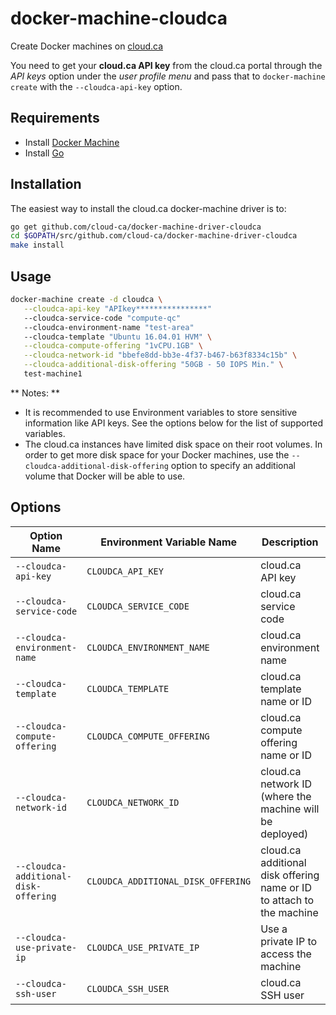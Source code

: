 # docker-machine-cloudca
Create Docker machines on [cloud.ca](https://cloud.ca)

You need to get your **cloud.ca API key** from the cloud.ca portal through the _API keys_ option under the _user profile menu_ and pass that to `docker-machine create` with the `--cloudca-api-key` option.

## Requirements

* Install [Docker Machine](https://docs.docker.com/machine/install-machine/)
* Install [Go](https://golang.org/doc/install)


## Installation
The easiest way to install the cloud.ca docker-machine driver is to:

```bash
go get github.com/cloud-ca/docker-machine-driver-cloudca
cd $GOPATH/src/github.com/cloud-ca/docker-machine-driver-cloudca
make install
```

## Usage

```bash
docker-machine create -d cloudca \
   --cloudca-api-key "APIkey****************"
   --cloudca-service-code "compute-qc"
   --cloudca-environment-name "test-area"
   --cloudca-template "Ubuntu 16.04.01 HVM" \
   --cloudca-compute-offering "1vCPU.1GB" \
   --cloudca-network-id "bbefe8dd-bb3e-4f37-b467-b63f8334c15b" \
   --cloudca-additional-disk-offering "50GB - 50 IOPS Min." \
   test-machine1
```
** Notes: **
* It is recommended to use Environment variables to store sensitive information like API keys. See the options below for the list of supported variables.
* The cloud.ca instances have limited disk space on their root volumes. In order to get more disk space for your Docker machines, use the `--cloudca-additional-disk-offering` option to specify an additional volume that Docker will be able to use.

## Options

|Option Name|Environment Variable Name|Description|Default Value|required|
|---|---|---|---|---|
|``--cloudca-api-key``         |``CLOUDCA_API_KEY``         |cloud.ca API key  |none      |yes|
|``--cloudca-service-code``    |``CLOUDCA_SERVICE_CODE``    |cloud.ca service code   |none      |yes|
|``--cloudca-environment-name``|``CLOUDCA_ENVIRONMENT_NAME``|cloud.ca environment name      |none      |yes|
|``--cloudca-template``        |``CLOUDCA_TEMPLATE``        |cloud.ca template name or ID      |none      |yes|
|``--cloudca-compute-offering``|``CLOUDCA_COMPUTE_OFFERING``|cloud.ca compute offering name or ID|none      |yes|
|``--cloudca-network-id``      |``CLOUDCA_NETWORK_ID``      |cloud.ca network ID (where the machine will be deployed)|none     |yes|
|``--cloudca-additional-disk-offering``|``CLOUDCA_ADDITIONAL_DISK_OFFERING``|cloud.ca additional disk offering name or ID to attach to the machine|none     |no|
|``--cloudca-use-private-ip``  |``CLOUDCA_USE_PRIVATE_IP``  |Use a private IP to access the machine|false |no|
|``--cloudca-ssh-user``        |``CLOUDCA_SSH_USER``        |cloud.ca SSH user|cca-user|no|
